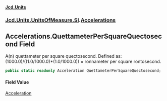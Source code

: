 #### [Jcd.Units](index.md 'index')
### [Jcd.Units.UnitsOfMeasure.SI](Jcd.Units.UnitsOfMeasure.SI.md 'Jcd.Units.UnitsOfMeasure.SI').[Accelerations](Accelerations.md 'Jcd.Units.UnitsOfMeasure.SI.Accelerations')

## Accelerations.QuettameterPerSquareQuectosecond Field

A(n) quettameter per square quectosecond. Defined as: (1000.0)/((1.0/1000.0)*(1.0/1000.0)) × ronnameter per square rontosecond.

```csharp
public static readonly Acceleration QuettameterPerSquareQuectosecond;
```

#### Field Value
[Acceleration](Acceleration.md 'Jcd.Units.UnitTypes.Acceleration')